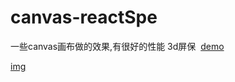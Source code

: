 # canvas-reactSpe
一些canvas画布做的效果,有很好的性能
3d屏保  [demo](https://hawkey7.github.io/canvas-reactSpe/3dFoldableScreenProtector.html)

[img](https://hawkey7.github.io/canvas-reactSpe/demoImg.gif)
